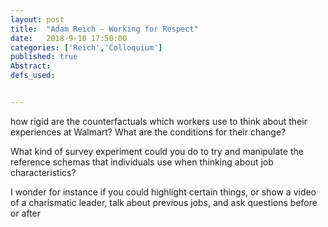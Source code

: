```yaml
---
layout: post
title:  "Adam Reich - Working for Respect"
date:   2018-9-10 17:50:00
categories: ['Reich','Colloquium']
published: true
Abstract:
defs_used:


---
```


how rigid are the counterfactuals which workers use to think about their experiences at Walmart? What are the conditions for their change?

What kind of survey experiment could you do to try and manipulate the reference schemas that individuals use when thinking about job characteristics?

I wonder for instance if you could highlight certain things, or show a video of a charismatic leader, talk about previous jobs, and ask questions before or after
